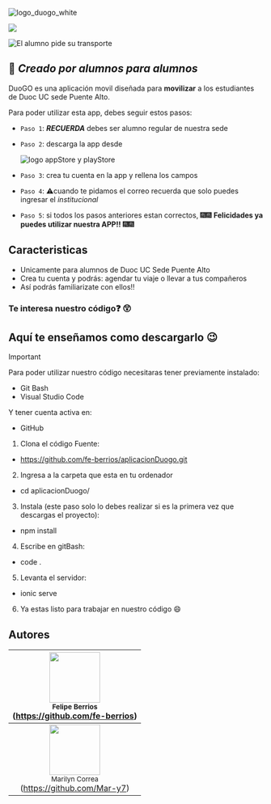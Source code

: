 ![logo_duogo_white](https://github.com/user-attachments/assets/20937f55-d2b0-4778-9447-05a179d5f264)

<p align="left">
   <img src="https://img.shields.io/badge/STATUS-EN%20DESAROLLO-purple">
</p>



![El alumno pide su transporte](https://github.com/user-attachments/assets/6568ecd3-8170-453a-bfab-577064680517)

## 🚗 _Creado por alumnos para alumnos_

DuoGO es una aplicación movil diseñada para **movilizar** a los estudiantes de Duoc UC sede Puente Alto.

Para poder utilizar esta app, debes seguir estos pasos:

- `Paso 1`: **_RECUERDA_** debes ser alumno regular de nuestra sede
- `Paso 2`: descarga la app desde

  ![logo appStore y playStore](https://github.com/user-attachments/assets/da098856-275e-4b16-926e-c7e59ef4d53a)

- `Paso 3`: crea tu cuenta en la app y rellena los campos
- `Paso 4`: ⚠️cuando te pidamos el correo recuerda que solo puedes ingresar el *institucional*
- `Paso 5`: si todos los pasos anteriores estan correctos, 🎆🎆 **Felicidades ya puedes utilizar nuestra APP!!** 🎆🎆

## Caracteristicas

- Unicamente para alumnos de Duoc UC Sede Puente Alto
- Crea tu cuenta y podrás: agendar tu viaje o llevar a tus compañeros
- Así podrás familiarizate con ellos!!


### Te interesa nuestro código❓ 😲
## Aquí te enseñamos como descargarlo 😉

> [!IMPORTANT]
> Para poder utilizar nuestro código necesitaras tener previamente instalado:
> - Git Bash
> - Visual Studio Code
>   
> Y tener cuenta activa en:
> - GitHub

1. Clona el código Fuente:
- https://github.com/fe-berrios/aplicacionDuogo.git
2. Ingresa a la carpeta que esta en tu ordenador
- cd aplicacionDuogo/
3. Instala (este paso solo lo debes realizar si es la primera vez que descargas el proyecto):
- npm install
4. Escribe en gitBash:
- code  .
5. Levanta el servidor:
- ionic serve
6. Ya estas listo para trabajar en nuestro código 😄


## Autores

| <img src="https://avatars.githubusercontent.com/u/180475714?v=4" width=100><br><sub>Felipe Berrios</sub><br>(https://github.com/fe-berrios)
| :---: |
| <img src="https://avatars.githubusercontent.com/u/135190356?v=4" width=100><br><sub>Marilyn Correa</sub><br>(https://github.com/Mar-y7)

